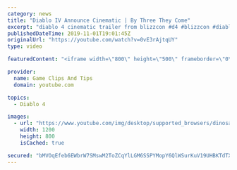 ```yaml
---
category: news
title: "Diablo IV Announce Cinematic | By Three They Come"
excerpt: "diablo 4 cinematic trailer from blizzcon #d4 #blizzcon #diablo."
publishedDateTime: 2019-11-01T19:01:45Z
originalUrl: "https://youtube.com/watch?v=0vE3rAjtqUY"
type: video

featuredContent: "<iframe width=\"800\" height=\"500\" frameborder=\"0\" src=\"https://www.youtube.com/embed/0vE3rAjtqUY\" allow=\"accelerometer; autoplay; encrypted-media; gyroscope; picture-in-picture\" allowfullscreen></iframe>"

provider:
  name: Game Clips And Tips
  domain: youtube.com

topics:
  - Diablo 4

images:
  - url: "https://www.youtube.com/img/desktop/supported_browsers/dinosaur.png"
    width: 1200
    height: 800
    isCached: true

secured: "bMVOqEfeb6EWbrW7SMswM2ToZCqYlLGM6SSPYMopY6QlWSurKuV19UHBKTdTXc6K1i4w1FZuN9sUp3PtYrQ98rwrBntpRtBjRjR9tQMWfAmBY8YQ7vLBEG9b1sZZf9YdRRf9er4Z1c+L27gcIp/Oe2mDyIrbWSudRx1pLGpxZD2zU2Z3z7FTVjOQweMWua7h/WGV2ih+lyI395ZqTFhg42/x2/RA5yEB+hUU9yJF4srQU896WHnfEQE3Akkk2icBYVpJHLxit+Rbir8yf2aMNX7y+JfgG7UxPP5lG+hBiuT14RN1tkfU+Pc1VoR+tmZa0RcnzE0Hs8IDRVmKNV3eT5LYyupCNLjiEBDPxzLZo+Sh2HfKQrhzg7y8yFXP0/ZTTShSli1xLTmUAPQKU5Gs3w==;2I3ExoALETrZozbPnqws1w=="
---
```


